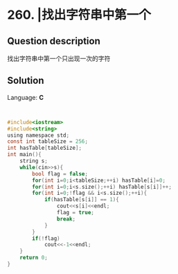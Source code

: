 # 260. |找出字符串中第一个

## Question description


找出字符串中第一个只出现一次的字符

## Solution

Language: **C**

```C


#include<iostream>
#include<string>
using namespace std;
const int tableSize = 256;
int hasTable[tableSize];
int main(){
    string s;
    while(cin>>s){
        bool flag = false;
        for(int i=0;i<tableSize;++i) hasTable[i]=0;
        for(int i=0;i<s.size();++i) hasTable[s[i]]++;
        for(int i=0;!flag && i<s.size();++i){
            if(hasTable[s[i]] == 1){
                cout<<s[i]<<endl;
                flag = true;
                break;
            }
        }
        if(!flag)
            cout<<-1<<endl;
    }
    return 0;
}
```


